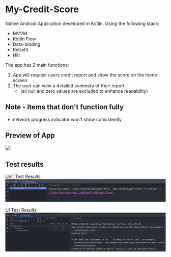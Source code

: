 # My-Credit-Score

Native Android Application developed in Kotlin.
Using the following stack:
- MVVM
- Kotlin Flow
- Data-binding
- Retrofit
- Hilt

The app has 2 main functions:
1. App will request users credit report and show the score on the home screen
2. The user can view a detailed summary of their report 
   - (all null and zero values are excluded to enhance readability)

## Note - Items that don't function fully
- network progress indicator won't show consistently

## Preview of App
<img src="./credit_score_app.gif" width="360" />

## Test results
Unit Test Results
<img src="./unit-test-result.png" />

UI Test Results
<img src="./ui-test-result.png" />

